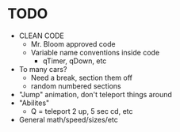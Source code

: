 # TODO
- CLEAN CODE
    - Mr. Bloom approved code
    - Variable name conventions inside code
        - qTimer, qDown, etc
- To many cars?
    - Need a break, section them off
    - random numbered sections
- "Jump" animation, don't teleport things around
- "Abilites"
    - Q = teleport 2 up, 5 sec cd, etc
- General math/speed/sizes/etc